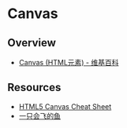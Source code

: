 # Canvas

## Overview

- [Canvas (HTML元素) - 维基百科](https://zh.wikipedia.org/wiki/Canvas_(HTML%E5%85%83%E7%B4%A0))

## Resources

- [HTML5 Canvas Cheat Sheet](http://cheatsheetworld.com/programming/html5-canvas-cheat-sheet/)
- [一只会飞的鱼](http://supperjet.github.io/tags/canvas/)
